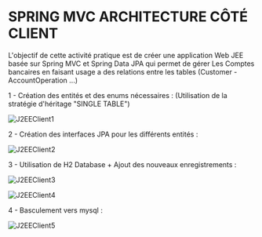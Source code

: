 # SPRING MVC ARCHITECTURE CÔTÉ CLIENT 

  L'objectif de cette activité pratique est de créer une application Web JEE basée sur Spring MVC et Spring Data JPA qui permet de gérer Les Comptes bancaires en faisant usage a des relations entre les tables (Customer - AccountOperation ...)
  
  1 - Création des entités et des enums nécessaires : (Utilisation de la stratégie d'héritage "SINGLE TABLE")
  
  ![J2EEClient1](https://user-images.githubusercontent.com/91842692/235710407-c003480a-e266-4e2e-90b2-42c62ecd77cb.PNG)
  
  2 - Création des interfaces JPA pour les différents entités : 
  
  ![J2EEClient2](https://user-images.githubusercontent.com/91842692/235711550-d5264089-f4e7-4fd3-aa58-773ff1aaa117.PNG)
  
  3 - Utilisation de H2 Database + Ajout des nouveaux enregistrements : 
  
  ![J2EEClient3](https://user-images.githubusercontent.com/91842692/235712744-ff005893-b662-4544-a280-f4e31436115b.PNG)
  
  ![J2EEClient4](https://user-images.githubusercontent.com/91842692/235712913-ec0a05e9-7822-4588-b980-42c51884a230.PNG)
  
  4 - Basculement vers mysql : 
  
  ![J2EEClient5](https://user-images.githubusercontent.com/91842692/235714896-80dfe809-a983-4928-b03e-267b77a64d22.PNG)
